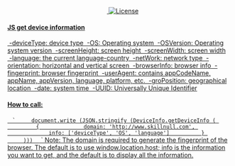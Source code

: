 <p align = "center">
    <a href="https://996.icu"> <img src = "https://img.shields.io/badge/link-996.icu-red.svg" alt = "License"> </ a >
</ p>

#### JS get device information

 -deviceType: device type
 -OS: Operating system
 -OSVersion: Operating system version
 -screenHeight: screen height
 -screenWidth: screen width
 -language: the current language-country
 -netWork: network type
 -orientation: horizontal and vertical screen
 -browserInfo: browser info
 -fingerprint: browser fingerprint
 -userAgent: contains appCodeName, appName, appVersion, language, platform, etc.
 -groPosition: geographical location
 -date: system time
 -UUID: Universally Unique Identifier

#### How to call:
 `` `
    document.write (JSON.stringify (DeviceInfo.getDeviceInfo (
         {
             domain: 'http://www.skillnull.com',
             info: ['deviceType', 'OS', 'language']
         }
     )))
 `` `
Note: The domain is required to generate the fingerprint of the browser. The default is to use window.location.host; info is the information you want to get, and the default is to display all the information.
